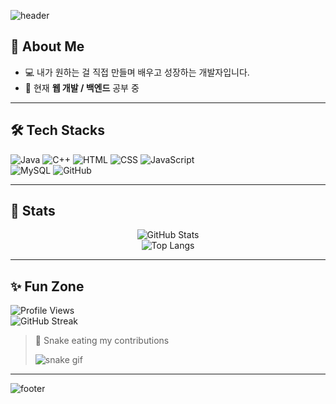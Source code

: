 <!-- 헤더 배너 -->
![header](https://capsule-render.vercel.app/api?type=waving&color=0:1e3c72,100:2a5298&height=200&section=header&text=Welcome%20to%20My%20GitHub!&fontSize=40&fontColor=ffffff&fontAlignY=40)

## 👋 About Me
- 💻 내가 원하는 걸 직접 만들며 배우고 성장하는 개발자입니다.  
- 🌱 현재 **웹 개발 / 백엔드** 공부 중  

---

## 🛠️ Tech Stacks  

<div align="left">

![Java](https://img.shields.io/badge/Java-007396?style=for-the-badge&logo=Java&logoColor=white)
![C++](https://img.shields.io/badge/C++-00599C?style=for-the-badge&logo=cplusplus&logoColor=white)
![HTML](https://img.shields.io/badge/HTML-E34F26?style=for-the-badge&logo=html5&logoColor=white)
![CSS](https://img.shields.io/badge/CSS-1572B6?style=for-the-badge&logo=css3&logoColor=white)
![JavaScript](https://img.shields.io/badge/Javascript-F7DF1E?style=for-the-badge&logo=javascript&logoColor=white)  
![MySQL](https://img.shields.io/badge/MySQL-4479A1?style=for-the-badge&logo=mysql&logoColor=white)
![GitHub](https://img.shields.io/badge/Github-181717?style=for-the-badge&logo=github&logoColor=white)

</div>

---

## 🏅 Stats  

<div align="center">

![GitHub Stats](https://github-readme-stats.vercel.app/api?username=byeonsunghyun&theme=dark&show_icons=true&hide_border=true&count_private=true)  
![Top Langs](https://github-readme-stats.vercel.app/api/top-langs/?username=byeonsunghyun&layout=compact&theme=dark&hide_border=true)  

</div>

---

## ✨ Fun Zone  

![Profile Views](https://komarev.com/ghpvc/?username=byeonsunghyun&color=blueviolet)  
![GitHub Streak](https://streak-stats.demolab.com/?user=byeonsunghyun&theme=dark&hide_border=true)  

> 🐍 Snake eating my contributions  
> 
> ![snake gif](https://github.com/byeonsunghyun/byeonsunghyun/blob/output/github-contribution-grid-snake.svg)

---

<!-- 푸터 배너 -->
![footer](https://capsule-render.vercel.app/api?type=waving&color=0:2a5298,100:1e3c72&height=120&section=footer)
